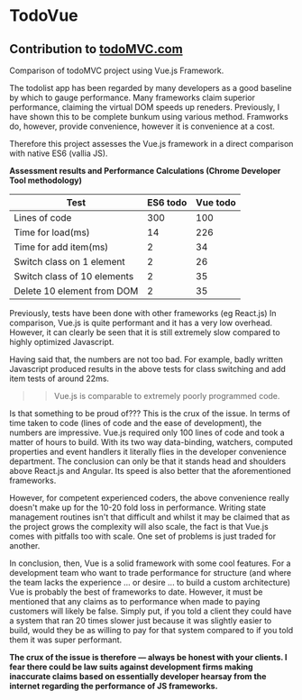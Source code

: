 # TodoVue

## Contribution to [todoMVC.com](http://todomvc.com) 

Comparison of todoMVC project using Vue.js Framework. 

The todolist app has been regarded by many developers as a good baseline by which to gauge performance. Many frameworks claim superior performance, claiming the virtual DOM speeds up reneders. Previously, I have shown this to be complete bunkum using various method. Framworks do, however, provide convenience, however it is convenience at a cost. 

Therefore this project assesses the Vue.js framework in a direct comparison with native ES6 (vallia JS).      

**Assessment results and Performance Calculations (Chrome Developer Tool methodology)** 

| Test                        | ES6 todo      | Vue todo        |
| --------------------------- | ------------- | --------------- |
| Lines of code               | 300           | 100             |
| Time for load(ms)           | 14            | 226             |
| Time for add item(ms)       | 2             | 34              |
| Switch class on 1 element   | 2             | 26              |
| Switch class of 10 elements | 2             | 35              |
| Delete 10 element from DOM  | 2             | 35              |

Previously, tests have been done with other frameworks (eg React.js) In comparison, Vue.js is quite performant and it has a very low overhead. However, it can clearly be seen that it is still extremely slow compared to highly optimized Javascript. 

Having said that, the numbers are not too bad. For example, badly written Javascript produced results in the above tests for class switching and add item tests of around 22ms. 

>>Vue.js is comparable to extremely poorly programmed code.

Is that something to be proud of??? This is the crux of the issue. In terms of time taken to code (lines of code and the ease of development), the numbers are impressive. Vue.js required only 100 lines of code and took a matter of hours to build. With its two way data-binding, watchers, computed properties and event handlers it literally flies in the developer convenience department. The conclusion can only be that it stands head and shoulders above React.js and Angular. Its speed is also better that the aforementioned frameworks.

However, for competent experienced coders, the above convenience really doesn't make up for the 10-20 fold loss in performance. Writing state management routines isn't that difficult and whilst it may be claimed that as the project grows the complexity will also scale, the fact is that Vue.js comes with pitfalls too with scale. One set of problems is just traded for another.     

In conclusion, then, Vue is a solid framework with some cool features. For a development team who want to trade performance for structure (and where the team lacks the experience ... or desire ... to build a custom architecture) Vue is probably the best of frameworks to date. However, it must be mentioned that any claims as to performance when made to paying customers will likely be false. Simply put, if you told a client they could have a system that ran 20 times slower just because it was slightly easier to build, would they be as willing to pay for that system compared to if you told them it was super performant.

**The crux of the issue is therefore — always be honest with your clients. I fear there could be law suits against development firms making inaccurate claims based on essentially developer hearsay from the internet regarding the performance of JS frameworks.** 


